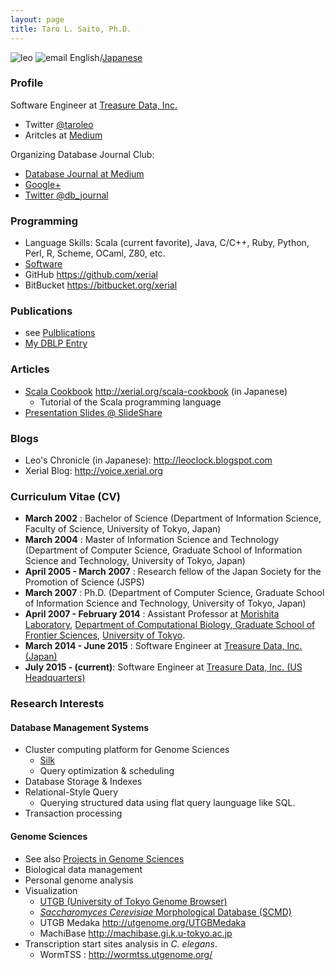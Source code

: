 ```yaml
---
layout: page
title: Taro L. Saito, Ph.D.
---
```

![leo]({{SITE_URL}}/image/leo.png) ![email]({{SITE_URL}}/image/leo-email.png) English/[Japanese](/leoj)

### Profile

Software Engineer at [Treasure Data, Inc.](http://www.treasuredata.com/)

* Twitter [@taroleo](https://twitter.com/taroleo)
* Aritcles at [Medium](https://medium.com/@taroleo)

Organizing Database Journal Club:
- [Database Journal at Medium](https://medium.com/db-journal)
- [Google+](https://plus.google.com/u/2/communities/109432920533282111188)
- [Twitter @db_journal](https://twitter.com/db_journal)

### Programming 
* Language Skills: Scala (current favorite), Java, C/C++, Ruby, Python, Perl, R, Scheme, OCaml, Z80, etc.
* [Software]({{BASE_PATH}}/software)
* GitHub <https://github.com/xerial>
* BitBucket <https://bitbucket.org/xerial>

### Publications 
* see [Pulblications]({{SITE_URL}}/publication)
* [My DBLP Entry](http://www.informatik.uni-trier.de/~ley/db/indices/a-tree/s/Saito:Taro_L=.html)


### Articles
* [Scala Cookbook](http://xerial.org/scala-cookbook) <http://xerial.org/scala-cookbook> (in Japanese)
  * Tutorial of the Scala programming language
* [Presentation Slides @ SlideShare](http://www.slideshare.net/taroleo/)

### Blogs

* Leo's Chronicle (in Japanese): <http://leoclock.blogspot.com>
* Xerial Blog: <http://voice.xerial.org>
 
### Curriculum Vitae (CV) 

* **March 2002** : Bachelor of Science (Department of Information Science, Faculty of Science, University of Tokyo, Japan)
* **March 2004** : Master of Information Science and Technology (Department of Computer Science, Graduate School of Information Science and Technology, University of Tokyo, Japan)
* **April 2005 - March 2007** : Research fellow of the Japan Society for the Promotion of Science (JSPS)
* **March 2007** : Ph.D. (Department of Computer Science, Graduate School of Information Science and Technology, University of Tokyo, Japan)   
* **April 2007 - February 2014** : Assistant Professor at [Morishita Laboratory](http://mlab.cb.k.u-tokyo.ac.jp), [Department of Computational Biology, Graduate School of Frontier Sciences](http://www.cb.k.u-tokyo.ac.jp/?lang=en), [University of Tokyo](http://www.u-tokyo.ac.jp/index_e.html).
* **March 2014 - June 2015** : Software Engineer at [Treasure Data, Inc. (Japan)](https://www.treasuredata.com/)
* **July 2015 - (current)**: Software Engineer at [Treasure Data, Inc. (US Headquarters)](https://www.treasuredata.com/)

### Research Interests 

#### Database Management Systems 
* Cluster computing platform for Genome Sciences
  * [Silk](http://xerial.org/silk)
  * Query optimization & scheduling
* Database Storage & Indexes
* Relational-Style Query
  * Querying structured data using flat query launguage like SQL.
* Transaction processing


#### Genome Sciences 
* See also [Projects in Genome Sciences]({{BASE_PATH}}/genome-science)
* Biological data management
* Personal genome analysis
* Visualization
  * [UTGB (University of Tokyo Genome Browser)](http://utgenome.org)
  * [*Saccharomyces Cerevisiae* Morphological Database (SCMD)](http://scmd.gi.k.u-tokyo.ac.jp)
  * UTGB Medaka <http://utgenome.org/UTGBMedaka>
  * MachiBase <http://machibase.gi.k.u-tokyo.ac.jp>
* Transcription start sites analysis in *C. elegans*.  
  * WormTSS : <http://wormtss.utgenome.org/>




